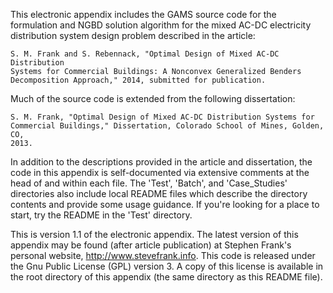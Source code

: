This electronic appendix includes the GAMS source code for the formulation and
NGBD solution algorithm for the mixed AC-DC electricity distribution system
design problem described in the article:

    S. M. Frank and S. Rebennack, "Optimal Design of Mixed AC-DC Distribution
    Systems for Commercial Buildings: A Nonconvex Generalized Benders
    Decomposition Approach," 2014, submitted for publication.

Much of the source code is extended from the following dissertation:
    
    S. M. Frank, "Optimal Design of Mixed AC-DC Distribution Systems for
    Commercial Buildings," Dissertation, Colorado School of Mines, Golden, CO,
    2013.
    
In addition to the descriptions provided in the article and dissertation, the
code in this appendix is self-documented via extensive comments at the head of
and within each file. The 'Test', 'Batch', and 'Case_Studies' directories also
include local README files which describe the directory contents and provide
some usage guidance. If you're looking for a place to start, try the README in
the 'Test' directory.
    
This is version 1.1 of the electronic appendix. The latest version of this
appendix may be found (after article publication) at Stephen Frank's personal
website, http://www.stevefrank.info. This code is released under the Gnu Public
License (GPL) version 3. A copy of this license is available in the root
directory of this appendix (the same directory as this README file).
